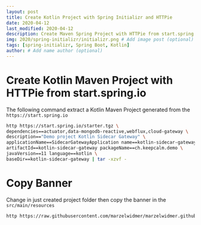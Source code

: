```yaml
---
layout: post
title: Create Kotlin Project with Spring Initializr and HTTPie
date: 2020-04-12
last_modified: 2020-04-12
description: Create Maven Spring Project with HTTPie from start.spring.io - Spring Boot - Maven   # Add post description (optional)
img: 2020/spring-initializr/initializr.png # Add image post (optional)
tags: [spring-initializr, Spring Boot, Kotlin]
author: # Add name author (optional)
--- 
```

                                                                                                                
# Create Kotlin Maven Project with HTTPie from start.spring.io 

The following command extract a Kotlin Maven Project generated from the `https://start.spring.io`

```bash
http https://start.spring.io/starter.tgz \
dependencies==actuator,data-mongodb-reactive,webflux,cloud-gateway \
description=="Demo project Kotlin Sidecar Gateway" \
applicationName==SidecarGatewayApplication name==kotlin-sidecar-gateway groupId==ch.keepcalm \
artifactId==kotlin-sidecar-gateway packageName==ch.keepcalm.demo \
javaVersion==11 language==kotlin \
baseDir==kotlin-sidecar-gateway | tar -xzvf -
```

# Copy Banner
Change in just created project folder then copy the banner in the `src/main/resources`
```bash
http https://raw.githubusercontent.com/marzelwidmer/marzelwidmer.github.io/master/assets/img/2020/spring-initializr/banner.txt -d kotlin-sidecar-gateway/src/main/resources
```


[jekyll-docs]: https://jekyllrb.com/docs/home
[jekyll-gh]:   https://github.com/jekyll/jekyll
[jekyll-talk]: https://talk.jekyllrb.com/


